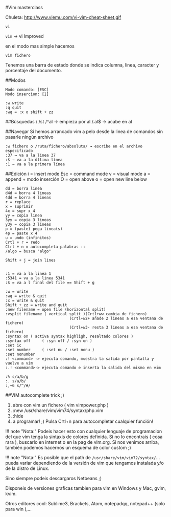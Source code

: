 #Vim masterclass

Chuleta: http://www.viemu.com/vi-vim-cheat-sheet.gif

`vi`

`vim` → vi Improved

en el modo mas simple hacemos
    
    vim fichero

Tenemos una barra de estado donde se indica columna, linea, caracter y porcentaje del documento.

##Modos

    Modo comando: [ESC]
    Modo insercion: [I]

    :w write
    :q quit
    :wq = :x o shift + zz

##Búsquedas
    / 
    /st
    /^al → empieza por al
    /.al$ → acabe en al

##Navegar
Si hemos arrancado vim a pelo desde la linea de comandos sin pasarle ningún archivo 

    :w fichero o /ruta/fichero/absoluta/ → escribe en el archivo especificado
    :37 → va a la linea 37 
    :$ → va a la última línea
    :1 → va a la primera línea



##Edición
    i = insert mode
    Esc = command mode 
    v = visual mode
    a = append + modo inserción
    O = open above
    o = open new line below

    dd = borra linea
    d4d = borra 4 lineas
    4dd = borra 4 lineas
    r = replace
    x = suprimir 
    4x = supr x 4
    yy = copia linea
    3yy = copia 3 lineas
    y3y = copia 3 lineas
    p = (paste) pega linea(s)
    4p = paste x 4 
    u = undo (infinitos)
    Crtl + r = redo
    Ctrl + n = autocompleta palabras ::
    /algo = busca "algo" 

    Shift + j = join lines 


    :1 = va a la linea 1
    :5341 = va a la linea 5341 
    :$ = va a l final del file == Shift + g

    :w = write
    :wq = write & quit 
    :x = write & quit
    Shift + zz = write and quit
    :new filename = open file (horizontal split)
    :vsplit filename ( vertical split )(Crtl+ww cambia de fichero)
                                (Crtl+w2+ añade 2 lineas a esa ventana de fichero)
                                (Crtl+w3- resta 3 lineas a esa ventana de fichero)
    :syntax on ( activa syntax highligh, resaltado colores ) 
    :syntax off     ( :syn off / :syn on ) 
    :set ic
    :set number     ( :set nu / :set nonu )
    :set nonumber
    :! <command> -> ejecuta comando, muestra la salida por pantalla y vuelve a vim
    :.! <command>-> ejecuta comando e inserta la salida del mismo en vim 

    :% s/a/b/g
    :. s/a/b/
    :,+6 s/^/#/

##VIM autocomplete trick ;) 

1. abre con vim un fichero ( vim vimpower.php ) 
2. :new /usr/share/vim/vim74/syntax/php.vim 
3. :hide 
4. a programar! ;) Pulsa Crtl+n para autocompletar cualquier función! 

!!! note "Nota:"
    Podeis hacer esto con cualquier lenguaje de programacion del que vim  tenga la sintaxis de colores definida. Si no lo encontrais ( cosa rara  ), buscarlo en internet o en la pag de vim.org. Si nos venimos arriba, también podemos hacernos  un esquema de color custom ;) 

!!! note "Nota:"
    Es posible que el path de `/usr/share/vim/vim72/syntax/`... pueda variar dependiendo de la versión de vim que tengamos instalada y/o de la distro de Linux.

Sino siempre podeis descargaros Netbeans ;)

Disponeis de versiones graficas tambien para vim en Windows y Mac, gvim, kvim.

Otros editores cool: Sublime3, Brackets, Atom, notepadqq, notepad++ (solo para win ),...

